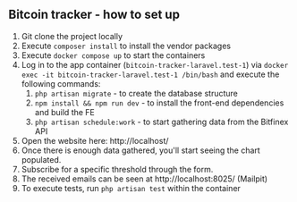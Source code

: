 ## Bitcoin tracker - how to set up

1. Git clone the project locally
2. Execute `composer install` to install the vendor packages
3. Execute `docker compose up` to start the containers
4. Log in to the app container (`bitcoin-tracker-laravel.test-1`) via `docker exec -it bitcoin-tracker-laravel.test-1 /bin/bash` and execute the following commands:
   1. `php artisan migrate` - to create the database structure
   2. `npm install && npm run dev` - to install the front-end dependencies and build the FE
   3. `php artisan schedule:work` - to start gathering data from the Bitfinex API
5. Open the website here: http://localhost/
6. Once there is enough data gathered, you'll start seeing the chart populated.
7. Subscribe for a specific threshold through the form.
8. The received emails can be seen at http://localhost:8025/ (Mailpit)
9. To execute tests, run `php artisan test` within the container
